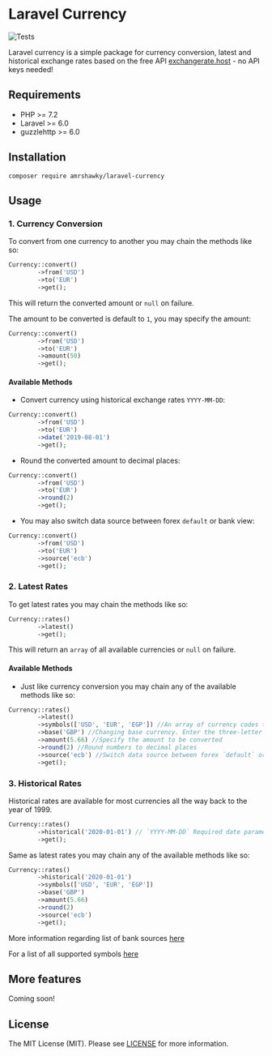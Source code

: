 # Laravel Currency
![Tests](https://github.com/amrshawky/laravel-currency/workflows/Tests/badge.svg?branch=master)

Laravel currency is a simple package for currency conversion, latest and historical exchange rates based on the free API [exchangerate.host](https://exchangerate.host "exchangerate.host Homepage") - no API keys needed!

## Requirements
- PHP >= 7.2
- Laravel >= 6.0
- guzzlehttp >= 6.0

## Installation
```
composer require amrshawky/laravel-currency
```

## Usage

### 1. Currency Conversion
To convert from one currency to another you may chain the methods like so: 
```php
Currency::convert()
        ->from('USD')
        ->to('EUR')
        ->get();
```
This will return the converted amount or `null` on failure.

The amount to be converted is default to `1`, you may specify the amount:

```php
Currency::convert()
        ->from('USD')
        ->to('EUR')
        ->amount(50)
        ->get();
```
#### Available Methods
- Convert currency using historical exchange rates `YYYY-MM-DD`:

```php
Currency::convert()
        ->from('USD')
        ->to('EUR')
        ->date('2019-08-01')
        ->get();
```

- Round the converted amount to decimal places:

```php
Currency::convert()
        ->from('USD')
        ->to('EUR')
        ->round(2)
        ->get();
```

- You may also switch data source between forex `default` or bank view:

```php
Currency::convert()
        ->from('USD')
        ->to('EUR')
        ->source('ecb')
        ->get();
```

### 2. Latest Rates
To get latest rates you may chain the methods like so: 
```php
Currency::rates()
        ->latest()
        ->get();
```
This will return an `array` of all available currencies or `null` on failure.

#### Available Methods
- Just like currency conversion you may chain any of the available methods like so:
```php
Currency::rates()
        ->latest()
        ->symbols(['USD', 'EUR', 'EGP']) //An array of currency codes to limit output currencies
        ->base('GBP') //Changing base currency. Enter the three-letter currency code of your preferred base currency.
        ->amount(5.66) //Specify the amount to be converted
        ->round(2) //Round numbers to decimal places
        ->source('ecb') //Switch data source between forex `default` or bank view
        ->get();
```

### 3. Historical Rates
Historical rates are available for most currencies all the way back to the year of 1999.
```php
Currency::rates()
        ->historical('2020-01-01') // `YYYY-MM-DD` Required date parameter to get the rates for
        ->get();
```
Same as latest rates you may chain any of the available methods like so: 
```php
Currency::rates()
        ->historical('2020-01-01')
        ->symbols(['USD', 'EUR', 'EGP'])
        ->base('GBP')
        ->amount(5.66)
        ->round(2)
        ->source('ecb')
        ->get();
```
More information regarding list of bank sources [here](https://api.exchangerate.host/sources "List of bank sources")

For a list of all supported symbols [here](https://api.exchangerate.host/symbols "List of supported symbols")

## More features
Coming soon!

## License
The MIT License (MIT). Please see [LICENSE](../master/LICENSE) for more information.
